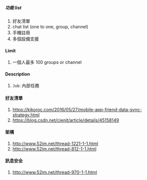 ##### 功能 list
1. 好友清單
1. chat list (one to one, group, channel)
1. 手機註冊
1. 多個設備支援

#### Limit
1. 一個人最多 100 groups or channel






#### Description
1. `Job`: 內部任務



#### 好友清單
1. https://kikoroc.com/2016/05/27/mobile-app-friend-data-sync-strategy.html
1. https://blog.csdn.net/cienit/article/details/45158149


#### 架構
1. http://www.52im.net/thread-1221-1-1.html
1. http://www.52im.net/thread-812-1-1.html


#### 訊息安全
1. http://www.52im.net/thread-970-1-1.html